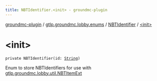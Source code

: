 ```yaml
---
title: NBTIdentifier.<init> - groundmc-plugin
---
```


[groundmc-plugin](../../index.html) / [gtlp.groundmc.lobby.enums](../index.html) / [NBTIdentifier](index.html) / [&lt;init&gt;](.)

# &lt;init&gt;

`private NBTIdentifier(id: `[`String`](https://kotlinlang.org/api/latest/jvm/stdlib/kotlin/-string/index.html)`)`

Enum to store NBTIdentifiers for use with [gtlp.groundmc.lobby.util.NBTItemExt](../../gtlp.groundmc.lobby.util/-n-b-t-item-ext/index.html)

